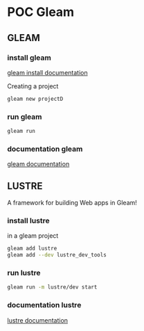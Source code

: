 # POC Gleam

## GLEAM

### install gleam

[gleam install documentation](https://gleam.run/getting-started/installing/)

Creating a project

```bash
gleam new projectD
```

### run gleam

```bash
gleam run
```

### documentation gleam

[gleam documentation](https://gleam.run/documentation/)

## LUSTRE

A framework for building Web apps in Gleam!

### install lustre

in a gleam project

```bash
gleam add lustre
gleam add --dev lustre_dev_tools
```

### run lustre

```bash
gleam run -m lustre/dev start
```

### documentation lustre

[lustre documentation](https://hexdocs.pm/lustre/)
